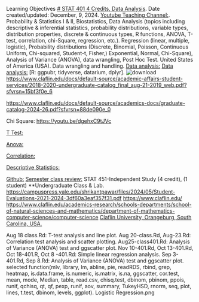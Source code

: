 Learning Objectives [# STAT 401 4 Credits, Data Analysis](https://pawar1550.wixsite.com/claflin-courses/copy-of-stat401-1). Date created/updated: December, 9, 2024.
[Youtube Teaching Channel:](https://www.youtube.com/playlist?list=PLKka-JHtsz80sJ_uQ8wZ4cnLNB9yRJNoV).
Probability & Statistics I & II, Biostatistics, Data Analysis (topics including descriptive & inferential statistics, probability distributions, variable types, distribution properties, discrete & continuous types, R functions, ANOVA, T-test, correlation, chi-Square, regression, etc.). Regression (linear, multiple, logistic), Probability distributions (Discrete, Binomial, Poisson, Continuous Uniform, Chi-squared, Student-t, Fisher,)  Exponential, Normal, Chi-Square), Analysis of Variance (ANOVA), data wrangling, Post Hoc Test. United States of America (USA). Data wrangling and handling.
[Data analysis:](https://youtu.be/WIvehDeVRak)
[Data analysis:](https://youtu.be/dhIjTt26YKQ)
[R: ggpubr, tidyverse, datarium, dplyr].
![download](https://github.com/user-attachments/assets/7dc70a0d-bfe1-4c9e-b2bd-c4d54654fe45)
https://www.claflin.edu/docs/default-source/academic-affairs-student-services/2018-2020-undergraduate-catalog_final_aug-21-2019_web.pdf?sfvrsn=15bf3f0e_6

https://www.claflin.edu/docs/default-source/academics-docs/graduate-catalog-2024-26.pdf?sfvrsn=88de090e_0

Chi Square: https://youtu.be/dgehxC9tJVc

[T Test:](https://youtu.be/sIpMsN90Dt8)

[Anova:](https://youtu.be/Z-S4CfsRHA0)

[Correlation:](https://youtu.be/yndToTyudUQ)

[Descriptive Statistics:](https://youtu.be/09SCdQPVShU)

[Github:](https://github.com/spawar2/STAT302)
[Semester class review:](https://youtu.be/Pju8ecWWRAw)
STAT 451-Independent Study (4 credit), (1 student) **Undergraduate Class & Lab. https://campuspress.yale.edu/shrikantpawar/files/2024/05/Student-Evaluations-2021-2024-3df60a3eaf357f31.pdf
https://www.claflin.edu/ https://www.claflin.edu/academics-research/schools-departments/school-of-natural-sciences-and-mathematics/department-of-mathematics-computer-science/computer-science
[Claflin University, Orangeburg, South Carolina, USA.](https://www.claflin.edu/docs/default-source/academic-affairs-student-services/2018-2020-undergraduate-catalog_final_aug-21-2019_web.pdf?sfvrsn=15bf3f0e_6)

Aug 18 class.Rd: T-test analysis and line plot.
Aug 20-class.Rd, Aug-23.Rd: Correlation test analysis and scatter plotting.
Aug25-class401.Rd: Analysis of Variance (ANOVA) test and ggscatter plot.
Nov 10-401.Rd, Oct 13-401.Rd, Oct 18-401.R, Oct 8 -401.Rd: Simple linear regression analysis.
Sep 3-401.Rd, Sep 8.Rd: Analysis of Variance (ANOVA) test and ggscatter plot.
selected function(mlv, library, lm, abline, pie, readRDS, rbind, grep, heatmap, is.data.frame, is.numeric, is.matrix, is.na, ggscatter, cor.test, mean, mode, Median, table, read.csv, chisq.test, dbinom, pbinom, ppois, runif, qchisq, qt, qf, pexp, runif, aov, summary, TukeyHSD, rnorm, seq, plot, lines, t.test, dbinom, levels, ggplot). Logistic Regression.png
